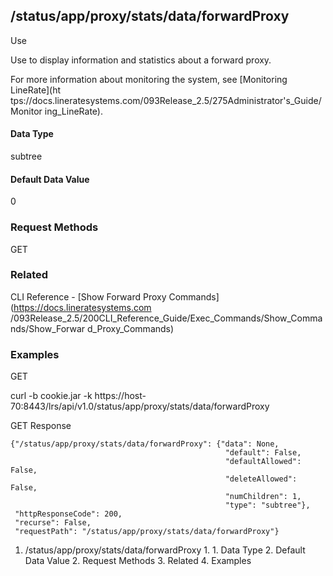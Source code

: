 ## /status/app/proxy/stats/data/forwardProxy

Use

Use to display information and statistics about a forward proxy.

For more information about monitoring the system, see [Monitoring LineRate](ht
tps://docs.lineratesystems.com/093Release_2.5/275Administrator's_Guide/Monitor
ing_LineRate).

#### Data Type

subtree

#### Default Data Value

0

### Request Methods

GET

### Related

CLI Reference - [Show Forward Proxy Commands](https://docs.lineratesystems.com
/093Release_2.5/200CLI_Reference_Guide/Exec_Commands/Show_Commands/Show_Forwar
d_Proxy_Commands)

### Examples

GET

curl -b cookie.jar -k
https://host-70:8443/lrs/api/v1.0/status/app/proxy/stats/data/forwardProxy

GET Response

    
    
    {"/status/app/proxy/stats/data/forwardProxy": {"data": None,
                                                    "default": False,
                                                    "defaultAllowed": False,
                                                    "deleteAllowed": False,
                                                    "numChildren": 1,
                                                    "type": "subtree"},
     "httpResponseCode": 200,
     "recurse": False,
     "requestPath": "/status/app/proxy/stats/data/forwardProxy"}
    

  1. /status/app/proxy/stats/data/forwardProxy
    1.       1. Data Type
      2. Default Data Value
    2. Request Methods
    3. Related
    4. Examples

